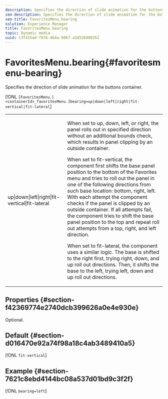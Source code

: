 ```yaml
---
description: Specifies the direction of slide animation for the buttons container.
seo-description: Specifies the direction of slide animation for the buttons container.
seo-title: FavoritesMenu.bearing
solution: Experience Manager
title: FavoritesMenu.bearing
topic: Dynamic media
uuid: c3f415ad-f976-464a-9067-a5d526908352
---
```


# FavoritesMenu.bearing{#favoritesmenu-bearing}

Specifies the direction of slide animation for the buttons container.

[!DNL `[FavoritesMenu.|<containerId>_favoritesMenu.]bearing=up|down|left|right|fit-vertical|fit-lateral`]

<table id="table_2B109D2F91E64B5382B31921C3780FA5"> 
 <tbody> 
  <tr> 
   <td colname="col1"> <p><span class="codeph"> up|down|left|right|fit-vertical|fit-lateral</span> </p> </td> 
   <td colname="col2"> <p> When set to <span class="codeph"> up</span>, <span class="codeph"> down</span>, <span class="codeph"> left</span>, or <span class="codeph"> right</span>, the panel rolls out in specified direction without an additional bounds check, which results in panel clipping by an outside container. </p> <p>When set to <span class="codeph"> fit-vertical</span>, the component first shifts the base panel position to the bottom of the Favorites menu and tries to roll out the panel in one of the following directions from such base location: bottom, right, left. With each attempt the component checks if the panel is clipped by an outside container. If all attempts fail, the component tries to shift the base panel position to the top and repeat roll out attempts from a top, right, and left direction. </p> <p>When set to <span class="codeph"> fit-lateral</span>, the component uses a similar logic. The base is shifted to the right first, trying right, down, and up roll out directions. Then, it shifts the base to the left, trying left, down and up roll out directions. </p> </td> 
  </tr> 
 </tbody> 
</table>

## Properties {#section-f42369774e2740dcb399626a0e4e930e}

Optional.

## Default {#section-d016470e92a74f98a18c4ab3489410a5}

[!DNL `fit-vertical`]

## Example {#section-7621c8ebd4144bc08a537d01bd9c3f2f}

[!DNL `bearing=left`] 

